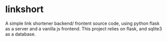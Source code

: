 # linkshort
A simple link shortener backend/ frontent source code, using python flask as a server and a vanilla js frontend.
This project relies on flask, and sqlite3 as a database.

